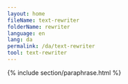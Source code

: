 ```yaml
---
layout: home
fileName: text-rewriter
folderName: rewriter
language: en
lang: da
permalink: /da/text-rewriter
tool: text-rewriter
---
```

{% include section/paraphrase.html %}
